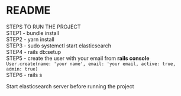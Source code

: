 # README

STEPS TO RUN THE PROJECT  
STEP1 -  bundle install  
STEP2 -  yarn install  
STEP3 -  sudo systemctl start elasticsearch  
STEP4 -  rails db:setup  
STEP5 - create the user with your email from **rails console**   
        ``User.create(name: 'your name', email: 'your email, active: true, admin: true) ``  
STEP6 - rails s  

Start elasticsearch server before running the project  
